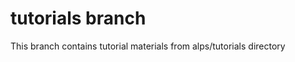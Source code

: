 tutorials branch
================

This branch contains tutorial materials from alps/tutorials directory
